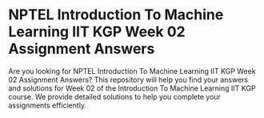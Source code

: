 # NPTEL Introduction To Machine Learning IIT KGP Week 02 Assignment Answers

Are you looking for NPTEL Introduction To Machine Learning IIT KGP Week 02 Assignment Answers? This repository will help you find your answers and solutions for Week 02 of the Introduction To Machine Learning IIT KGP course. We provide detailed solutions to help you complete your assignments efficiently.